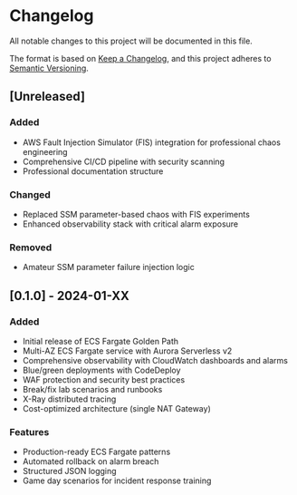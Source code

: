 # Changelog

All notable changes to this project will be documented in this file.

The format is based on [Keep a Changelog](https://keepachangelog.com/en/1.0.0/),
and this project adheres to [Semantic Versioning](https://semver.org/spec/v2.0.0.html).

## [Unreleased]

### Added
- AWS Fault Injection Simulator (FIS) integration for professional chaos engineering
- Comprehensive CI/CD pipeline with security scanning
- Professional documentation structure

### Changed
- Replaced SSM parameter-based chaos with FIS experiments
- Enhanced observability stack with critical alarm exposure

### Removed
- Amateur SSM parameter failure injection logic

## [0.1.0] - 2024-01-XX

### Added
- Initial release of ECS Fargate Golden Path
- Multi-AZ ECS Fargate service with Aurora Serverless v2
- Comprehensive observability with CloudWatch dashboards and alarms
- Blue/green deployments with CodeDeploy
- WAF protection and security best practices
- Break/fix lab scenarios and runbooks
- X-Ray distributed tracing
- Cost-optimized architecture (single NAT Gateway)

### Features
- Production-ready ECS Fargate patterns
- Automated rollback on alarm breach
- Structured JSON logging
- Game day scenarios for incident response training